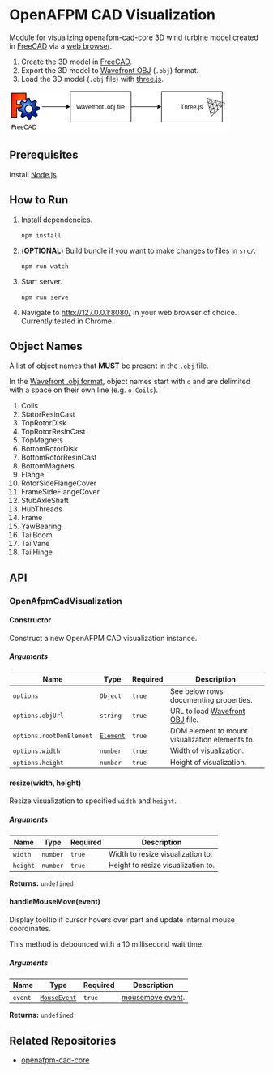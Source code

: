 # OpenAFPM CAD Visualization

Module for visualizing [openafpm-cad-core](https://github.com/gbroques/openafpm-cad-core) 3D wind turbine model created in [FreeCAD](https://freecadweb.org/https://freecadweb.org/) via a [web browser](https://en.wikipedia.org/wiki/Web_browser).

1. Create the 3D model in [FreeCAD](https://freecadweb.org/https://freecadweb.org/).
2. Export the 3D model to [Wavefront OBJ](https://en.wikipedia.org/wiki/Wavefront_.obj_file) (`.obj`) format.
3. Load the 3D model (`.obj` file) with [three.js](https://threejs.org/).

![Flow](./flow.png)

## Prerequisites
Install [Node.js](https://nodejs.org/en/).

## How to Run
1. Install dependencies.

       npm install

2. (**OPTIONAL**) Build bundle if you want to make changes to files in `src/`.

       npm run watch

3. Start server.

       npm run serve

4. Navigate to http://127.0.0.1:8080/ in your web browser of choice. Currently tested in Chrome.

## Object Names

A list of object names that **MUST** be present in the `.obj` file.

In the [Wavefront .obj format](https://en.wikipedia.org/wiki/Wavefront_.obj_file), object names start with `o` and are delimited with a space on their own line (e.g. `o Coils`). 

1. Coils
2. StatorResinCast
3. TopRotorDisk
4. TopRotorResinCast
5. TopMagnets
6. BottomRotorDisk
7. BottomRotorResinCast
8. BottomMagnets
9. Flange
10. RotorSideFlangeCover
11. FrameSideFlangeCover
12. StubAxleShaft
13. HubThreads
14. Frame
15. YawBearing
16. TailBoom
17. TailVane
18. TailHinge

## API

### OpenAfpmCadVisualization

#### Constructor

Construct a new OpenAFPM CAD visualization instance.

##### Arguments
|Name|Type|Required|Description|
|----|----|--------|-----------|
|`options`|`Object`|`true`|See below rows documenting properties.|
|`options.objUrl`|`string`|`true`|URL to load [Wavefront OBJ](https://en.wikipedia.org/wiki/Wavefront_.obj_file) file.|
|`options.rootDomElement`|[`Element`](https://developer.mozilla.org/en-US/docs/Web/API/Element)|`true`|DOM element to mount visualization elements to.|
|`options.width`|`number`|`true`|Width of visualization.|
|`options.height`|`number`|`true`|Height of visualization.|

#### resize(width, height)
Resize visualization to specified `width` and `height`.

##### Arguments

|Name|Type|Required|Description|
|----|----|--------|-----------|
|`width`|`number`|`true`|Width to resize visualization to.|
|`height`|`number`|`true`|Height to resize visualization to.|

**Returns:** `undefined`

#### handleMouseMove(event)
Display tooltip if cursor hovers over part and update internal mouse coordinates.

This method is debounced with a 10 millisecond wait time.

##### Arguments

|Name|Type|Required|Description|
|----|----|--------|-----------|
|`event`|[`MouseEvent`](https://developer.mozilla.org/en-US/docs/Web/API/MouseEvent)|`true`|[mousemove event](https://developer.mozilla.org/en-US/docs/Web/API/Element/mousemove_event).|

**Returns:** `undefined`

## Related Repositories

* [openafpm-cad-core](https://github.com/gbroques/openafpm-cad-core)
